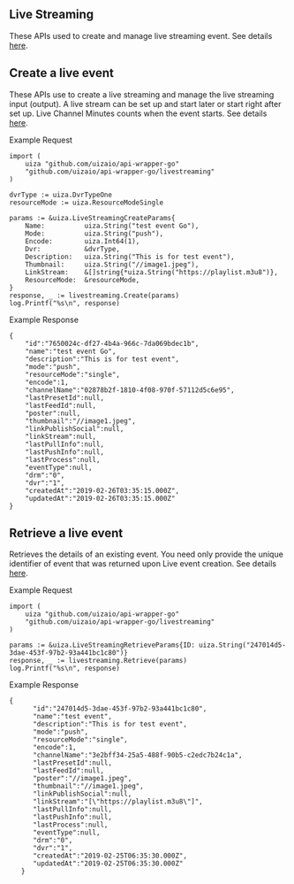 ## Live Streaming

These APIs used to create and manage live streaming event.
See details [here](https://docs.uiza.io/#live-streaming).

## Create a live event

These APIs use to create a live streaming and manage the live streaming input (output). A live stream can be set up and start later or start right after set up. Live Channel Minutes counts when the event starts.
See details [here](https://docs.uiza.io/#create-a-live-event).

Example Request

```golang
import (
    uiza "github.com/uizaio/api-wrapper-go"
    "github.com/uizaio/api-wrapper-go/livestreaming"
)

dvrType := uiza.DvrTypeOne
resourceMode := uiza.ResourceModeSingle

params := &uiza.LiveStreamingCreateParams{
	Name:          uiza.String("test event Go"),
	Mode:          uiza.String("push"),
	Encode:        uiza.Int64(1),
	Dvr:           &dvrType,
	Description:   uiza.String("This is for test event"),
	Thumbnail:     uiza.String("//image1.jpeg"),
	LinkStream:    &[]string{*uiza.String("https://playlist.m3u8")},
	ResourceMode:  &resourceMode,
}
response, _ := livestreaming.Create(params)
log.Printf("%s\n", response)
```

Example Response

```golang
{  
    "id":"7650024c-df27-4b4a-966c-7da069bdec1b",
    "name":"test event Go",
    "description":"This is for test event",
    "mode":"push",
    "resourceMode":"single",
    "encode":1,
    "channelName":"02878b2f-1810-4f08-970f-57112d5c6e95",
    "lastPresetId":null,
    "lastFeedId":null,
    "poster":null,
    "thumbnail":"//image1.jpeg",
    "linkPublishSocial":null,
    "linkStream":null,
    "lastPullInfo":null,
    "lastPushInfo":null,
    "lastProcess":null,
    "eventType":null,
    "drm":"0",
    "dvr":"1",
    "createdAt":"2019-02-26T03:35:15.000Z",
    "updatedAt":"2019-02-26T03:35:15.000Z"
}
```

## Retrieve a live event

Retrieves the details of an existing event. You need only provide the unique identifier of event that was returned upon Live event creation.
See details [here](https://docs.uiza.io/#retrieve-a-live-event).

Example Request

```golang
import (
    uiza "github.com/uizaio/api-wrapper-go"
    "github.com/uizaio/api-wrapper-go/livestreaming"
)

params := &uiza.LiveStreamingRetrieveParams{ID: uiza.String("247014d5-3dae-453f-97b2-93a441bc1c80")}
response, _ := livestreaming.Retrieve(params)
log.Printf("%s\n", response)
```

Example Response

```golang
{  
      "id":"247014d5-3dae-453f-97b2-93a441bc1c80",
      "name":"test event",
      "description":"This is for test event",
      "mode":"push",
      "resourceMode":"single",
      "encode":1,
      "channelName":"3e2bff34-25a5-488f-90b5-c2edc7b24c1a",
      "lastPresetId":null,
      "lastFeedId":null,
      "poster":"//image1.jpeg",
      "thumbnail":"//image1.jpeg",
      "linkPublishSocial":null,
      "linkStream":"[\"https://playlist.m3u8\"]",
      "lastPullInfo":null,
      "lastPushInfo":null,
      "lastProcess":null,
      "eventType":null,
      "drm":"0",
      "dvr":"1",
      "createdAt":"2019-02-25T06:35:30.000Z",
      "updatedAt":"2019-02-25T06:35:30.000Z"
   }
```
